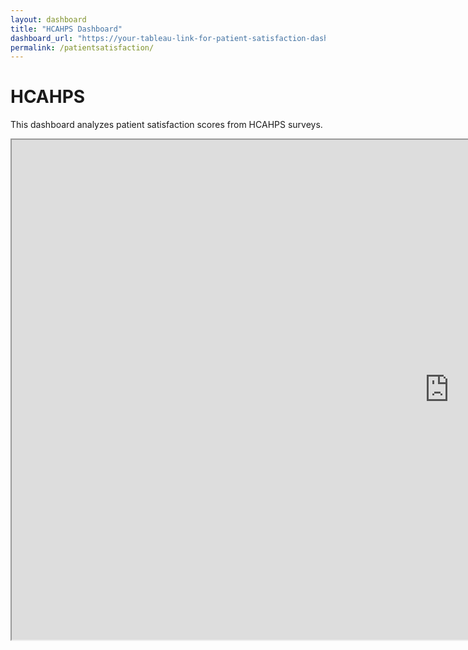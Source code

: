 ```yaml
---
layout: dashboard
title: "HCAHPS Dashboard"
dashboard_url: "https://your-tableau-link-for-patient-satisfaction-dashboard"
permalink: /patientsatisfaction/
---
```


<p>
    <h1> HCAHPS </h1>
    This dashboard analyzes patient satisfaction scores from HCAHPS surveys.</p>
    <iframe src="https://public.tableau.com/views/HCAHPSPatientSurveySatisfactionScores/HCAHPSSurveyDashboard?:showVizHome=no&embed=true" width="1400" height="800"></iframe>